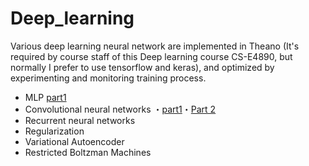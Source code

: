 # Deep_learning

Various deep learning neural network are implemented in Theano (It's required by course staff of this Deep learning course CS-E4890, but normally I prefer to use tensorflow and keras), and optimized by experimenting and monitoring training process.  

- MLP [part1](https://github.com/SirongHuang/Deep_learning/blob/master/assignment1/task.ipynb)
- Convolutional neural networks ・[part1](https://github.com/SirongHuang/Deep_learning/blob/master/assignment3/task1.ipynb)・[Part 2](https://github.com/SirongHuang/Deep_learning/blob/master/assignment3/task2.ipynb)
- Recurrent neural networks
- Regularization
- Variational Autoencoder
- Restricted Boltzman Machines 




